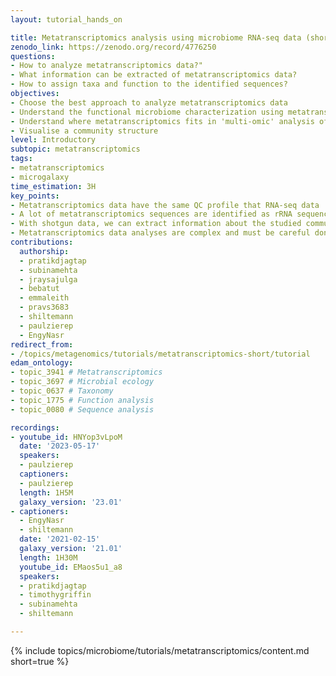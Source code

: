 ```yaml
---
layout: tutorial_hands_on

title: Metatranscriptomics analysis using microbiome RNA-seq data (short)
zenodo_link: https://zenodo.org/record/4776250
questions:
- How to analyze metatranscriptomics data?"
- What information can be extracted of metatranscriptomics data?
- How to assign taxa and function to the identified sequences?
objectives:
- Choose the best approach to analyze metatranscriptomics data
- Understand the functional microbiome characterization using metatranscriptomic results
- Understand where metatranscriptomics fits in 'multi-omic' analysis of microbiomes
- Visualise a community structure
level: Introductory
subtopic: metatranscriptomics
tags:
- metatranscriptomics
- microgalaxy
time_estimation: 3H
key_points:
- Metatranscriptomics data have the same QC profile that RNA-seq data
- A lot of metatranscriptomics sequences are identified as rRNA sequences
- With shotgun data, we can extract information about the studied community structure and also the functions realised by the community
- Metatranscriptomics data analyses are complex and must be careful done, specially when they are done without combination to metagenomics data analyses
contributions:
  authorship:
  - pratikdjagtap
  - subinamehta
  - jraysajulga
  - bebatut
  - emmaleith
  - pravs3683
  - shiltemann
  - paulzierep
  - EngyNasr
redirect_from:
- /topics/metagenomics/tutorials/metatranscriptomics-short/tutorial
edam_ontology:
- topic_3941 # Metatranscriptomics
- topic_3697 # Microbial ecology
- topic_0637 # Taxonomy
- topic_1775 # Function analysis
- topic_0080 # Sequence analysis

recordings:
- youtube_id: HNYop3vLpoM
  date: '2023-05-17'
  speakers:
  - paulzierep
  captioners:
  - paulzierep
  length: 1H5M
  galaxy_version: '23.01'
- captioners:
  - EngyNasr
  - shiltemann
  date: '2021-02-15'
  galaxy_version: '21.01'
  length: 1H30M
  youtube_id: EMaos5u1_a8
  speakers:
  - pratikdjagtap
  - timothygriffin
  - subinamehta
  - shiltemann

---
```



{% include topics/microbiome/tutorials/metatranscriptomics/content.md short=true %}
